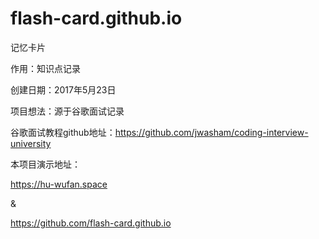 # flash-card.github.io

记忆卡片


作用：知识点记录

创建日期：2017年5月23日

项目想法：源于谷歌面试记录 

谷歌面试教程github地址：https://github.com/jwasham/coding-interview-university

本项目演示地址：

https://hu-wufan.space

&

https://github.com/flash-card.github.io

